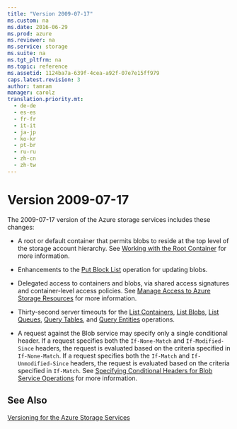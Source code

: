 ```yaml
---
title: "Version 2009-07-17"
ms.custom: na
ms.date: 2016-06-29
ms.prod: azure
ms.reviewer: na
ms.service: storage
ms.suite: na
ms.tgt_pltfrm: na
ms.topic: reference
ms.assetid: 1124ba7a-639f-4cea-a92f-07e7e15ff979
caps.latest.revision: 3
author: tamram
manager: carolz
translation.priority.mt: 
  - de-de
  - es-es
  - fr-fr
  - it-it
  - ja-jp
  - ko-kr
  - pt-br
  - ru-ru
  - zh-cn
  - zh-tw
---
```

# Version 2009-07-17
The 2009-07-17 version of the Azure storage services includes these changes:  
  
-   A root or default container that permits blobs to reside at the top level of the storage account hierarchy. See [Working with the Root Container](../rest-conceptual/Working-with-the-Root-Container.md) for more information.  
  
-   Enhancements to the [Put Block List](../rest-conceptual/Put-Block-List.md) operation for updating blobs.  
  
-   Delegated access to containers and blobs, via shared access signatures and container-level access policies. See [Manage Access to Azure Storage Resources](assetId:///c30f3d25-67a0-47b4-a05e-afee4126c7c8) for more information.  
  
-   Thirty-second server timeouts for the [List Containers](../rest-conceptual/List-Containers2.md), [List Blobs](../rest-conceptual/List-Blobs.md), [List Queues](../rest-conceptual/List-Queues1.md), [Query Tables](../rest-conceptual/Query-Tables.md), and [Query Entities](../rest-conceptual/Query-Entities.md) operations.  
  
-   A request against the Blob service may specify only a single conditional header. If a request specifies both the `If-None-Match` and `If-Modified-Since` headers, the request is evaluated based on the criteria specified in `If-None-Match`. If a request specifies both the `If-Match` and `If-Unmodified-Since` headers, the request is evaluated based on the criteria specified in `If-Match`. See [Specifying Conditional Headers for Blob Service Operations](../rest-conceptual/Specifying-Conditional-Headers-for-Blob-Service-Operations.md) for more information.  
  
## See Also  
 [Versioning for the Azure Storage Services](../rest-conceptual/Versioning-for-the-Azure-Storage-Services.md)